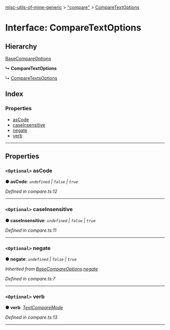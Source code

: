 [misc-utils-of-mine-generic](../README.md) > ["compare"](../modules/_compare_.md) > [CompareTextOptions](../interfaces/_compare_.comparetextoptions.md)

# Interface: CompareTextOptions

## Hierarchy

 [BaseCompareOptions](_compare_.basecompareoptions.md)

**↳ CompareTextOptions**

↳  [CompareTextsOptions](_compare_.comparetextsoptions.md)

## Index

### Properties

* [asCode](_compare_.comparetextoptions.md#ascode)
* [caseInsensitive](_compare_.comparetextoptions.md#caseinsensitive)
* [negate](_compare_.comparetextoptions.md#negate)
* [verb](_compare_.comparetextoptions.md#verb)

---

## Properties

<a id="ascode"></a>

### `<Optional>` asCode

**● asCode**: *`undefined` \| `false` \| `true`*

*Defined in compare.ts:12*

___
<a id="caseinsensitive"></a>

### `<Optional>` caseInsensitive

**● caseInsensitive**: *`undefined` \| `false` \| `true`*

*Defined in compare.ts:11*

___
<a id="negate"></a>

### `<Optional>` negate

**● negate**: *`undefined` \| `false` \| `true`*

*Inherited from [BaseCompareOptions](_compare_.basecompareoptions.md).[negate](_compare_.basecompareoptions.md#negate)*

*Defined in compare.ts:7*

___
<a id="verb"></a>

### `<Optional>` verb

**● verb**: *[TextCompareMode](../modules/_compare_.md#textcomparemode)*

*Defined in compare.ts:13*

___

